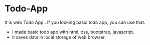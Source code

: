# Todo-App
It is web Todo App . If you looking basic todo app, you can use that.

- I made basic todo app with html, css, bootstrap, javascript.
- it saves data in local storage of web browser.
